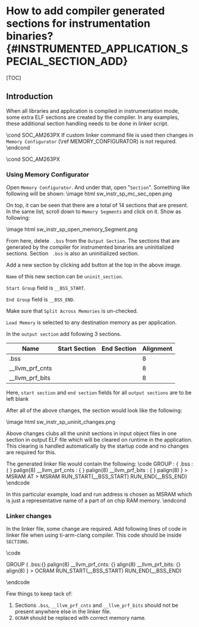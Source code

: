 # How to add compiler generated sections for instrumentation binaries? {#INSTRUMENTED_APPLICATION_SPECIAL_SECTION_ADD}

[TOC]

## Introduction

When all libraries and application is compiled in instrumentation mode, some extra ELF sections are created by the compiler. In any examples, these additional section handling needs to be done in linker script.


\cond SOC_AM263PX
If custom linker command file is used then changes in `Memory Configurator` (\ref MEMORY_CONFIGURATOR) is not required.
\endcond

\cond SOC_AM263PX
### Using Memory Configurator

Open `Memory Configurator`. And under that, open "`Section`". Something like following will be shown:
\image html sw_instr_sp_mc_sec_open.png

On top, it can be seen that there are a total of 14 sections that are present. In the same list, scroll down to `Memory Segments` and click on it. Show as following:

\image html sw_instr_sp_open_memory_Segment.png

From here, delete ` .bss` from the `Output Section`. The sections that are generated by the compiler for instrumented binaries are uninitialized sections. Section ` .bss` is also an uninitialized section.

Add a new section by clicking add button at the top in the above image.

`Name` of this new section can be `uninit_section`.

`Start Group` field is `__BSS_START`.

`End Group` field is `__BSS_END`.

Make sure that `Split Across Memories` is un-checked.

`Load Memory` is selected to any destination memory as per application.

In the `output section` add following 3 sections.

Name | Start Section | End Section | Alignment
-----|---------------|-------------|----------
.bss |               |             | 8
__llvm_prf_cnts|     |             | 8
__llvm_prf_bits|     |             | 8

Here, `start section` and `end section` fields for all `output sections` are to be left blank

After all of the above changes, the section would look like the following:

\image html sw_instr_sp_uninit_changes.png

Above changes clubs all the uninit sections in input object files in one section in output ELF file which will be cleared on runtime in the application. This clearing is handled automatically by the startup code and no changes are required for this.

The generated linker file would contain the following:
 \code
    GROUP :   {
        .bss : {
        } palign(8)
        __llvm_prf_cnts : {
        } palign(8)
        __llvm_prf_bits : {
        } palign(8)
    } > MSRAM AT > MSRAM
    RUN_START(__BSS_START)
    RUN_END(__BSS_END)
 \endcode

In this particular example, load and run address is chosen as MSRAM which is just a representative name of a part of on chip RAM memory.
\endcond
### Linker changes

In the linker file, some change are required. Add following lines of code in linker file when using ti-arm-clang compiler. This code should be inside `SECTIONS`.

\code

GROUP
{
    .bss:{} palign(8)
    __llvm_prf_cnts: {} align(8)
    __llvm_prf_bits: {} align(8)
} > OCRAM
RUN_START(__BSS_START)
RUN_END(__BSS_END)

\endcode

Few things to keep tack of:
1. Sections `.bss`, `__llvm_prf_cnts` and `__llvm_prf_bits` should not be present anywhere else in the linker file.
2. `OCRAM` should be replaced with correct memory name.

